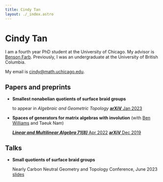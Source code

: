 ```yaml
---
title: Cindy Tan
layout: ./_index.astro
---
```


# Cindy Tan

I am a fourth year PhD student at the University of Chicago. My advisor is [Benson Farb](http://www.math.uchicago.edu/~farb/). Previously, I was an undergraduate at the University of British Columbia.

My email is <a id="email" href="mailto:&#99;&#105;&#110;&#100;&#121;&#64;&#109;&#97;&#116;&#104;&#46;&#117;&#99;&#104;&#105;&#99;&#97;&#103;&#111;&#46;&#101;&#100;&#117;">cindy@<span style="display:none;">math.uchicago.edu</span>math.uchicago.edu</a>.
   
## Papers and preprints
* **Smallest nonabelian quotients of surface braid groups**

  to appear in _Algebraic and Geometric Topology_
  [**arXiV** Jan 2023](https://arxiv.org/abs/2301.01872)

* **Spaces of generators for matrix algebras with involution**
  (with [Ben Williams](https://personal.math.ubc.ca/~tbjw/) and Taeuk Nam)
  
  [**_Linear and Multilinear Algebra 71(8)_** Apr 2022](https://doi.org/10.1080/03081087.2022.2063244)
  [**arXiV** Dec 2019](https://arxiv.org/abs/1912.03027)
  
  
## Talks
* **Small quotients of surface braid groups**

  Nearly Carbon Neutral Geometry and Topology Conference, June 2023 [slides](2023-ncngt.pdf)
  
  


